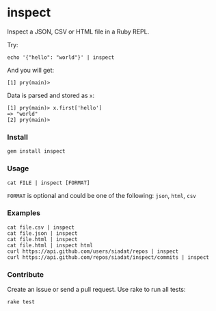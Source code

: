 # inspect

Inspect a JSON, CSV or HTML file in a Ruby REPL.

Try:

	echo '{"hello": "world"}' | inspect

And you will get:

    [1] pry(main)>

Data is parsed and stored as `x`:

    [1] pry(main)> x.first['hello']
    => "world"
    [2] pry(main)>

### Install

    gem install inspect

### Usage

    cat FILE | inspect [FORMAT]

`FORMAT` is optional and could be one of the following: `json`, `html`, `csv`

### Examples

    cat file.csv | inspect
    cat file.json | inspect
    cat file.html | inspect
    cat file.html | inspect html
    curl https://api.github.com/users/siadat/repos | inspect
	curl https://api.github.com/repos/siadat/inspect/commits | inspect

### Contribute

Create an issue or send a pull request. Use rake to run all tests:

    rake test
